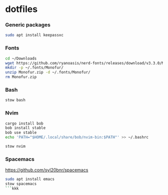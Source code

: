 # dotfiles

### Generic packages
```bash
sudo apt install keepassxc
```

### Fonts
```bash
cd ~/Downloads
wget https://github.com/ryanoasis/nerd-fonts/releases/download/v3.3.0/Monofur.zip
mkdir -p ~/.fonts/Monofur/
unzip Monofur.zip -d ~/.fonts/Monofur/
rm Monofur.zip
```

### Bash
```bash
stow bash
```

### Nvim
```bash
cargo install bob
bob install stable
bob use stable
echo 'PATH="$HOME/.local/share/bob/nvim-bin:$PATH"' >> ~/.bashrc

stow nvim
```

### Spacemacs
https://github.com/syl20bnr/spacemacs

```bash
sudo apt install emacs
stow spacemacs
```kkk
